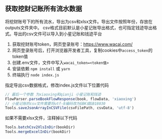 ## 获取挖财记账所有流水数据
将挖财账号下的所有流水，导出为csv和xlsx文件。导出文件按照年份，存放在outputs文件夹中。
csv格式目前默认是小星记账导出格式，也可指定钱迹导出格式。导出的csv文件可以导入到小星记账和钱迹平台

1. 获取挖财账号token，网页登录账号：https://www.wacai.com/
2. 网页登录账号后，打开浏览器开发者工具，复制cookies中`access_token`的token值
3. 创建.env文件，文件中写入`wacai_token=<token值>`
4. 安装依赖 `npm install` 或 `yarn`
5. 终端执行 `node index.js`

指定导出csv数据格式，修改index.js文件以下位置代码
```javascript
// 最后一个参数 为xiaoxing和qianji 小星记账和钱迹
FlowParser.parseBookFlowResponse(book, flowData, 'xiaoxing')
// 小星记账的csv文件需要将utf-8编码改为GBK或GB18030
Tools.saveJsonArrayInCSVFile(csvFilePath, csvData, 'utf-8')
```

如果不需要xlsx文件，注释掉以下代码
```javascript
Tools.batchCsv2XlsInDir(bookDir)
Tools.mergeExcelInDir(bookDir)

```